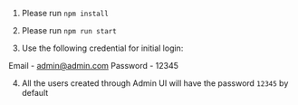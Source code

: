 1. Please run `npm install`

2. Please run `npm run start`

3. Use the following credential for initial login:

Email - admin@admin.com
Password - 12345

4. All the users created through Admin UI will have the password `12345` by default